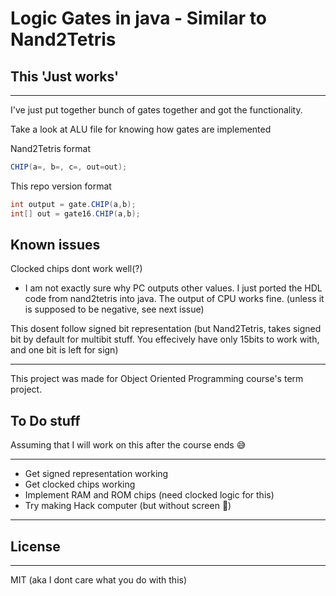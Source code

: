 # Logic Gates in java - Similar to Nand2Tetris

## This 'Just works'

---

I've just put together bunch of gates together and got the functionality.

Take a look at ALU file for knowing how gates are implemented

Nand2Tetris format

```java
CHIP(a=, b=, c=, out=out);
```

This repo version format

```java
int output = gate.CHIP(a,b);
int[] out = gate16.CHIP(a,b);
```

## Known issues

Clocked chips dont work well(?)

* I am not exactly sure why PC outputs other values. I just ported the HDL code from nand2tetris into java. The output of CPU works fine. (unless it is supposed to be negative, see next issue)

This dosent follow signed bit representation (but Nand2Tetris, takes signed bit by default for multibit stuff. You effecively have only 15bits to work with, and one bit is left for sign)

---

This project was made for Object Oriented Programming course's term project.

## To Do stuff
Assuming that I will work on this after the course ends :sweat_smile:

---

* Get signed representation working
* Get clocked chips working
* Implement RAM and ROM chips (need clocked logic for this)
* Try making Hack computer (but without screen :rofl:)

---


## License
---

MIT (aka I dont care what you do with this)
